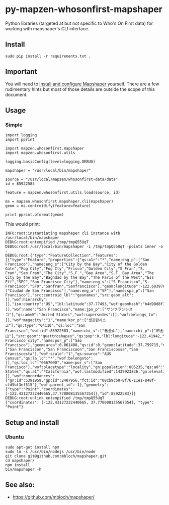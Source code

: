 # py-mapzen-whosonfirst-mapshaper

Python libraries (targeted at but not specific to Who's On First data) for working with mapshaper's CLI interface.

## Install

```
sudo pip install -r requirements.txt .
```

## Important

You will need to [install and configure Mapshaper](https://github.com/mbloch/mapshaper#installation) yourself. There are a few rudimentary hints but most of those details are outside the scope of this document.

## Usage

### Simple

```
import logging
import pprint

import mapzen.whosonfirst.mapshaper
import mapzen.whosonfirst.utils

logging.basicConfig(level=logging.DEBUG)

mapshaper = "/usr/local/bin/mapshaper"

source = "/usr/local/mapzen/whosonfirst-data/data"
id = 85922583

feature = mapzen.whosonfirst.utils.load(source, id)

ms = mapzen.whosonfirst.mapshaper.cli(mapshaper)
geom = ms.centroidify(feature=feature)

print pprint.pformat(geom)
```

This would print:

```
INFO:root:instantiating mapshaper cli instance with /usr/local/bin/mapshaper
DEBUG:root:entempified /tmp/tmpQ55UqT
DEBUG:root:/usr/local/bin/mapshaper -i /tmp/tmpQ55UqT -points inner -o -
DEBUG:root:{"type":"FeatureCollection","features":[{"type":"Feature","properties":{"qs:a1r":"*","name:eng_p":["San Francisco"],"name:eng_s":["City by the Bay","City of the Golden Gate","Fog City","Fog Cty","Frisco","Golden City","S Fran","S. Fran","San Fran","The City","S.F.","Bay Area","S.F. Bay Area","The City by the Bay","Baghdad by the Bay","The Paris of the West","Ess Eff","SFC","San Francisco City"],"name:eng_v":["S Francisco","S. Francisco","SFO","Sanfran","Sanfrancisco"],"geom:longitude":-122.693976,"qs:level":"locality","name:spa_v":["Ciudad de San Francisco"],"name:eng_a":["SF"],"name:spa_p":["San Francisco"],"src:centroid_lbl":"geonames","src:geom_alt":[],"wof:hierarchy":[],"iso:country":"US","lbl:latitude":37.77493,"wof:geomhash":"b4d98d8f7ead8b8a5c594f355e8fcf06","qs:a1_lc":"06","wof:breaches":[],"wof:name":"San Francisco","name:jpn_p":["サンフランシスコ"],"qs:adm0":"United States","wof:supersedes":[],"wof:belongs_to":[],"wof:megacity":"1","name:kor_p":["샌프란시스코"],"qs:type":"G4110","qs:loc":"San Francisco","wof:id":85922583,"name:chi_v":["舊金山"],"name:chi_p":["旧金山"],"src:geom":"quattroshapes","qs:pop":0,"lbl:longitude":-122.41942,"qs:loc_alt":"San Francisco city","name:por_p":["São Francisco"],"geom:area":0.061408,"qs:id":0,"geom:latitude":37.759715,"name:fin_v":["San Franciscon","San Franciscoon","San Franciscossa","San Franciscosta"],"wof:scale":"1","qs:source":"AUS Census","qs:la_lc":"*","wof:belongsto":[],"qs:loc_lc":"0667000","name:por_s":["Sao Francisco"],"wof:placetype":"locality","gn:population":805235,"qs:a0":"United States","qs:a1":"*California","wof:lastmodified":1439923836,"gn:elevation":16,"wof:superseded_by":[],"wof:concordances":{"gn:id":5391959,"gp:id":2487956,"fct:id":"08cb9cb0-8f76-11e1-848f-cfd5bf3ef515"},"wof:parent_id":-1},"geometry":{"type":"Point","coordinates":[-122.43127222440665,37.778008135567354]},"id":85922583}]}
DEBUG:root:unlink entempified /tmp/tmpQ55UqT
{"coordinates": [-122.43127222440665, 37.778008135567354], "type": "Point"}
```

## Setup and install

### Ubuntu

```
sudo apt-get install npm
sudo ln -s /usr/bin/nodejs /usr/bin/node
git clone git@github.com:mbloch/mapshaper.git
cd mapshaper/
npm install
bin/mapshaper -h
```

## See also:

* https://github.com/mbloch/mapshaper/
